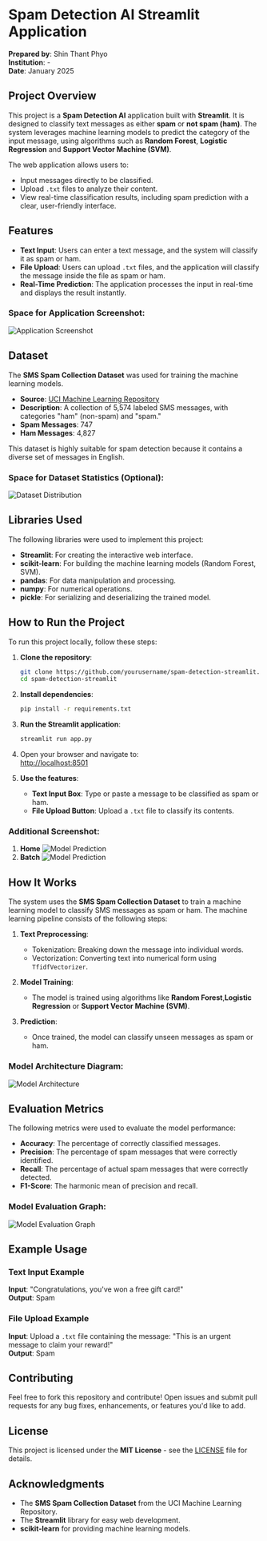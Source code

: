 # Spam Detection AI Streamlit Application

**Prepared by**: Shin Thant Phyo  
**Institution**: -  
**Date**: January 2025

## Project Overview

This project is a **Spam Detection AI** application built with **Streamlit**. It is designed to classify text messages as either **spam** or **not spam (ham)**. The system leverages machine learning models to predict the category of the input message, using algorithms such as **Random Forest**, **Logistic Regression** and **Support Vector Machine (SVM)**.

The web application allows users to:
- Input messages directly to be classified.
- Upload `.txt` files to analyze their content.
- View real-time classification results, including spam prediction with a clear, user-friendly interface.

## Features

- **Text Input**: Users can enter a text message, and the system will classify it as spam or ham.
- **File Upload**: Users can upload `.txt` files, and the application will classify the message inside the file as spam or ham.
- **Real-Time Prediction**: The application processes the input in real-time and displays the result instantly.

### Space for Application Screenshot:
![Application Screenshot](images/spam-detection-app.png) <!-- Replace with actual screenshot path -->

## Dataset

The **SMS Spam Collection Dataset** was used for training the machine learning models.

- **Source**: [UCI Machine Learning Repository](https://archive.ics.uci.edu/ml/datasets/SMS+Spam+Collection)
- **Description**: A collection of 5,574 labeled SMS messages, with categories "ham" (non-spam) and "spam."
- **Spam Messages**: 747
- **Ham Messages**: 4,827

This dataset is highly suitable for spam detection because it contains a diverse set of messages in English.

### Space for Dataset Statistics (Optional):
![Dataset Distribution](images/dataset-distribution.png)  <!-- Replace with actual dataset distribution chart -->

## Libraries Used

The following libraries were used to implement this project:

- **Streamlit**: For creating the interactive web interface.
- **scikit-learn**: For building the machine learning models (Random Forest, SVM).
- **pandas**: For data manipulation and processing.
- **numpy**: For numerical operations.
- **pickle**: For serializing and deserializing the trained model.

## How to Run the Project

To run this project locally, follow these steps:

1. **Clone the repository**:
    ```bash
    git clone https://github.com/yourusername/spam-detection-streamlit.git
    cd spam-detection-streamlit
    ```

2. **Install dependencies**:
    ```bash
    pip install -r requirements.txt
    ```

3. **Run the Streamlit application**:
    ```bash
    streamlit run app.py
    ```

4. Open your browser and navigate to:  
   [http://localhost:8501](http://localhost:8501)

5. **Use the features**:
    - **Text Input Box**: Type or paste a message to be classified as spam or ham.
    - **File Upload Button**: Upload a `.txt` file to classify its contents.

### Additional Screenshot:
1. **Home**
![Model Prediction](images/img1.png)  <!-- Replace with actual model prediction image -->
2. **Batch**
![Model Prediction](images/img2.png) 


## How It Works

The system uses the **SMS Spam Collection Dataset** to train a machine learning model to classify SMS messages as spam or ham. The machine learning pipeline consists of the following steps:

1. **Text Preprocessing**: 
    - Tokenization: Breaking down the message into individual words.
    - Vectorization: Converting text into numerical form using `TfidfVectorizer`.

2. **Model Training**: 
    - The model is trained using algorithms like **Random Forest**,**Logistic Regression** or **Support Vector Machine (SVM)**.

3. **Prediction**: 
    - Once trained, the model can classify unseen messages as spam or ham.

### Model Architecture Diagram:
![Model Architecture](images/model-architecture.png)  <!-- Replace with actual model architecture diagram -->

## Evaluation Metrics

The following metrics were used to evaluate the model performance:

- **Accuracy**: The percentage of correctly classified messages.
- **Precision**: The percentage of spam messages that were correctly identified.
- **Recall**: The percentage of actual spam messages that were correctly detected.
- **F1-Score**: The harmonic mean of precision and recall.

### Model Evaluation Graph:
![Model Evaluation Graph](images/eva.png)  <!-- Replace with actual evaluation graph -->

## Example Usage

### Text Input Example

**Input**: "Congratulations, you've won a free gift card!"  
**Output**: Spam

### File Upload Example

**Input**: Upload a `.txt` file containing the message: "This is an urgent message to claim your reward!"  
**Output**: Spam

## Contributing

Feel free to fork this repository and contribute! Open issues and submit pull requests for any bug fixes, enhancements, or features you'd like to add.

## License

This project is licensed under the **MIT License** - see the [LICENSE](LICENSE) file for details.

## Acknowledgments

- The **SMS Spam Collection Dataset** from the UCI Machine Learning Repository.
- The **Streamlit** library for easy web development.
- **scikit-learn** for providing machine learning models.
